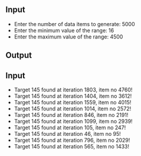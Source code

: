 ## Input

- Enter the number of data items to generate: 5000
- Enter the minimum value of the range: 16
- Enter the maximum value of the range: 4500

## Output

## Input

- Target 145 found at iteration 1803, item no 4760!
- Target 145 found at iteration 1404, item no 3612!
- Target 145 found at iteration 1559, item no 4015!
- Target 145 found at iteration 1014, item no 2572!
- Target 145 found at iteration 846, item no 2191!
- Target 145 found at iteration 1099, item no 2939!
- Target 145 found at iteration 105, item no 247!
- Target 145 found at iteration 46, item no 95!
- Target 145 found at iteration 796, item no 2029!
- Target 145 found at iteration 565, item no 1433!